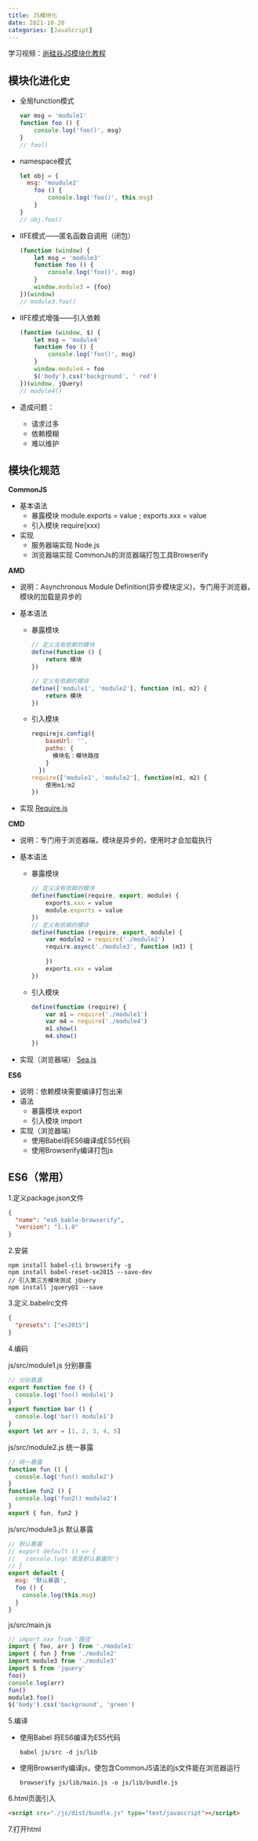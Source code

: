```yaml
---
title: JS模块化
date: 2021-10-20
categories: [JavaScript]
---
```


学习视频：[尚硅谷JS模块化教程](https://www.bilibili.com/video/BV18s411E7Tj)

## 模块化进化史

* 全局function模式

  ```js
  var msg = 'module1'
  function foo () {
      console.log('foo()', msg)
  }
  // foo()
  ```

* namespace模式

  ```js
  let obj = {
  	msg: 'moudule2'
      foo () {
          console.log('foo()', this.msg)
      }
  }
  // obj.foo()
  ```
<!-- more -->
* IIFE模式——匿名函数自调用（闭包）

  ```js
  (function (window) {
      let msg = 'module3'
      function foo () {
          console.log('foo()', msg)
      }
      window.module3 = {foo}
  })(window)
  // module3.foo()
  ```

* IIFE模式增强——引入依赖

  ```js
  (function (window, $) {
      let msg = 'module4'
      function foo () {
          console.log('foo()', msg)
      }
      window.module4 = foo
      $('body').css('background', ' red')
  })(window, jQuery)
  // module4()
  ```

* 造成问题：

  * 请求过多
  * 依赖模糊
  * 难以维护

## 模块化规范

**CommonJS**

* 基本语法
  * 暴露模块  module.exports = value ;  exports.xxx = value
  * 引入模块 require(xxx)
* 实现
  * 服务器端实现 Node.js
  * 浏览器端实现 CommonJs的浏览器端打包工具Browserify

**AMD**

* 说明：Asynchronous Module Definition(异步模块定义)，专门用于浏览器，模块的加载是异步的

* 基本语法

  * 暴露模块 

    ```js
    // 定义没有依赖的模块
    define(function () {
        return 模块
    })
    
    // 定义有依赖的模块
    define(['module1', 'module2'], function (m1, m2) {
        return 模块
    })
    ```

  * 引入模块

    ```js
    requirejs.config({
        baseUrl: '',
        paths: {
          模块名：模块路径
        }
      })
    require(['module1', 'module2'], function(m1, m2) {
        使用m1/m2
    })
    ```

* 实现 [Require.js](https://requirejs.org/)

**CMD**

* 说明：专门用于浏览器端，模块是异步的，使用时才会加载执行

* 基本语法

  * 暴露模块

    ```js
    // 定义没有依赖的模块
    define(function(require, export, module) {
        exports.xxx = value
        module.exports = value
    })
    // 定义有依赖的模块
    define(function (require, export, module) {
        var module2 = require('./module2')
        require.async('./module3', function (m3) {
            
        })
        exports.xxx = value
    })
    ```

  * 引入模块

    ```js
    define(function (require) {
        var m1 = require('./module1')
        var m4 = require('./module4')
        m1.show()
        m4.show()
    })
    ```

* 实现（浏览器端） [Sea.js](https://www.zhangxinxu.com/sp/seajs/)

**ES6**

* 说明：依赖模块需要编译打包出来
* 语法
  * 暴露模块 export
  * 引入模块 import
* 实现（浏览器端）
  * 使用Babel将ES6编译成ES5代码
  * 使用Browserify编译打包js

## ES6（常用）

1.定义package.json文件

```json
{
  "name": "es6_bable-browserify",
  "version": "1.1.0"
}
```

2.安装

```shell
npm install babel-cli browserify -g
npm install babel-reset-se2015 --save-dev
// 引入第三方模块测试 jQuery
npm install jquery@1 --save
```

3.定义.babelrc文件

```json
{
  "presets": ["es2015"]
}
```

4.编码

js/src/module1.js 分别暴露

```js
// 分别暴露
export function foo () {
  console.log('foo() module1')
}
export function bar () {
  console.log('bar() module1')
}
export let arr = [1, 2, 3, 4, 5]
```

js/src/module2.js 统一暴露

```js
// 统一暴露
function fun () {
  console.log('fun() module2')
}
function fun2 () {
  console.log('fun2() module2')
}
export { fun, fun2 }
```

js/src/module3.js 默认暴露

```js
// 默认暴露
// export default () => {
//   console.log('我是默认暴露的')
// }
export default {
  msg: '默认暴露',
  foo () {
    console.log(this.msg)
  }
}
```

js/src/main.js

```js
// import xxx from '路径'
import { foo, arr } from './module1'
import { fun } from './module2'
import module3 from './module3'
import $ from 'jquery'
foo()
console.log(arr)
fun()
module3.foo()
$('body').css('background', 'green')
```

5.编译

* 使用Babel 将ES6编译为ES5代码

  ```shell
  babel js/src -d js/lib
  ```

* 使用Browserify编译js，使包含CommonJS语法的js文件能在浏览器运行

  ```shell
  browserify js/lib/main.js -o js/lib/bundle.js
  ```

6.html页面引入

```html
<script src="./js/dist/bundle.js" type="text/javascript"></script>
```

7.打开html